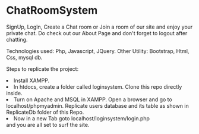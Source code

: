 # ChatRoomSystem
SignUp, LogIn, Create a Chat room or Join a room of our site and enjoy your private chat. Do check out our About Page and don't forget to logout after chatting.

Technologies used: Php, Javascript, JQuery. Other Utility: Bootstrap, Html, Css, mysql db.

Steps to replicate the project: <li>Install XAMPP.</li><li>In htdocs, create a folder called loginsystem. Clone this repo directly inside.</li> <li>Turn on Apache and MSQL in XAMPP. Open a browser and go to localhost/phpmyadmin. Replicate users database and its table as shown in ReplicateDb folder of this Repo.</li> <li>Now in a new Tab goto localhost/loginsystem/login.php</li> and you are all set to surf the site.
